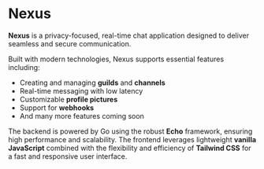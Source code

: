 # Nexus

**Nexus** is a privacy-focused, real-time chat application designed to deliver seamless and secure communication.

Built with modern technologies, Nexus supports essential features including:

- Creating and managing **guilds** and **channels**  
- Real-time messaging with low latency  
- Customizable **profile pictures**  
- Support for **webhooks**  
- And many more features coming soon

The backend is powered by Go using the robust **Echo** framework, ensuring high performance and scalability. The frontend leverages lightweight **vanilla JavaScript** combined with the flexibility and efficiency of **Tailwind CSS** for a fast and responsive user interface.
